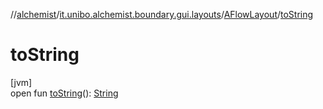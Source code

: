 //[alchemist](../../../index.md)/[it.unibo.alchemist.boundary.gui.layouts](../index.md)/[AFlowLayout](index.md)/[toString](to-string.md)

# toString

[jvm]\
open fun [toString](to-string.md)(): [String](https://docs.oracle.com/javase/8/docs/api/java/lang/String.html)
